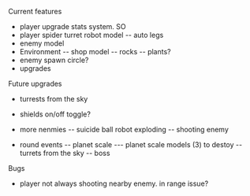 Current features

- player upgrade stats system. SO
- player spider turret robot model
  -- auto legs
- enemy model
- Environment
  -- shop model
  -- rocks
  -- plants?
- enemy spawn circle?
- upgrades

Future upgrades

- turrests from the sky
- shields on/off toggle?
- more nenmies
  -- suicide ball robot exploding
  -- shooting enemy

- round events
  -- planet scale
  --- planet scale models (3) to destoy
  -- turrets from the sky
  -- boss

Bugs

- player not always shooting nearby enemy. in range issue?
